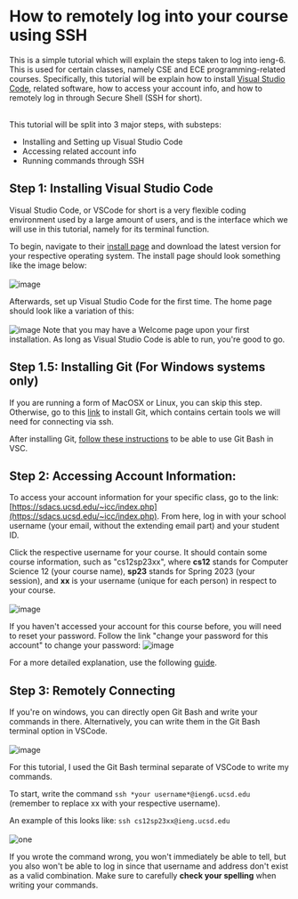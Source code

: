 # How to remotely log into your course using SSH

This is a simple tutorial which will explain the steps taken to log into ieng-6. This is used for certain classes, namely CSE and ECE programming-related courses. Specifically, this tutorial will be explain how to install [Visual Studio Code](https://code.visualstudio.com/), related software, how to access your account info, and how to remotely log in through Secure Shell (SSH for short).

<br> This tutorial will be split into 3 major steps, with substeps:
* Installing and Setting up Visual Studio Code
* Accessing related account info
* Running commands through SSH

## Step 1: Installing Visual Studio Code
Visual Studio Code, or VSCode for short is a very flexible coding environment used by a large amount of users, and is the interface which we will use in this tutorial, namely for its terminal function. 

To begin, navigate to their [install page](https://code.visualstudio.com/Download) and download the latest version for your respective operating system. The install page should look something like the image below:
<br>
<br> ![image](https://user-images.githubusercontent.com/73510375/230574676-2938e763-2438-4ab8-b13b-dfec82bb0474.png)

Afterwards, set up Visual Studio Code for the first time. The home page should look like a variation of this:
<br>
<br> ![image](https://user-images.githubusercontent.com/73510375/230806022-a8a1d47f-e3e6-49aa-8271-96c72474dffa.png)
Note that you may have a Welcome page upon your first installation. As long as Visual Studio Code is able to run, you're good to go.

## Step 1.5: Installing Git (For Windows systems only)
If you are running a form of MacOSX or Linux, you can skip this step. Otherwise, go to this [link](https://git-scm.com/download/win) to install Git, which contains certain tools we will need for connecting via ssh.

After installing Git, [follow these instructions](https://stackoverflow.com/questions/42606837/how-do-i-use-bash-on-windows-from-the-visual-studio-code-integrated-terminal/50527994#50527994) to be able to use Git Bash in VSC.

## Step 2: Accessing Account Information:
To access your account information for your specific class, go to the link: [https://sdacs.ucsd.edu/~icc/index.php](https://sdacs.ucsd.edu/~icc/index.php). From here, log in with your school username (your email, without the extending email part) and your student ID.

Click the respective username for your course. It should contain some course information, such as "cs12sp23xx", where **cs12** stands for Computer Science 12 (your course name), **sp23** stands for Spring 2023 (your session), and **xx** is your username (unique for each person) in respect to your course.
<br>
<br> ![image](https://user-images.githubusercontent.com/73510375/230809308-c46b750c-12ad-4b18-9667-44979ea2fd0f.png)

If you haven't accessed your account for this course before, you will need to reset your password. Follow the link "change your password for this account" to change your password:
![image](https://user-images.githubusercontent.com/73510375/230809076-161e49ab-910a-4948-b110-66b65e4ad299.png)

For a more detailed explanation, use the following [guide](https://drive.google.com/file/d/17IDZn8Qq7Q0RkYMxdiIR0o6HJ3B5YqSW/view).

## Step 3: Remotely Connecting
If you're on windows, you can directly open Git Bash and write your commands in there. Alternatively, you can write them in the Git Bash terminal option in VSCode.
<br>
<br> ![image](https://user-images.githubusercontent.com/73510375/230808548-d342f6e5-fa9b-4b34-a0ff-a66595c4dbe3.png)

For this tutorial, I used the Git Bash terminal separate of VSCode to write my commands.

To start, write the command `ssh *your username*@ieng6.ucsd.edu` (remember to replace xx with your respective username).

An example of this looks like: `ssh cs12sp23xx@ieng.ucsd.edu`
<br>
<br> ![one](https://user-images.githubusercontent.com/73510375/230809771-ee951a88-67d1-4108-a776-58631ce8c97f.PNG)

If you wrote the command wrong, you won't immediately be able to tell, but you also won't be able to log in since that username and address don't exist as a valid combination. Make sure to carefully **check your spelling** when writing your commands.

